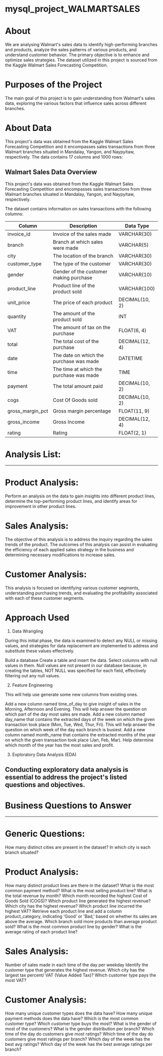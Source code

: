 # mysql_project_WALMARTSALES
# About
We are analysing Walmart's sales data to identify high-performing branches and products, analyze the sales patterns of various products, and understand customer behavior. The primary objective is to enhance and optimize sales strategies. The dataset utilized in this project is sourced from the Kaggle Walmart Sales Forecasting Competition.

# Purposes of the Project
The main goal of this project is to gain understanding from Walmart's sales data, exploring the various factors that influence sales across different branches.

# About Data
This project's data was obtained from the Kaggle Walmart Sales Forecasting Competition and it encompasses sales transactions from three Walmart branches situated in Mandalay, Yangon, and Naypyitaw, respectively. The data contains 17 columns and 1000 rows:

## Walmart Sales Data Overview

This project's data was obtained from the Kaggle Walmart Sales Forecasting Competition and encompasses sales transactions from three Walmart branches situated in Mandalay, Yangon, and Naypyitaw, respectively.

The dataset contains information on sales transactions with the following columns:

| Column         | Description                                 | Data Type    |
|----------------|---------------------------------------------|--------------|
| invoice_id     | Invoice of the sales made                   | VARCHAR(30)  |
| branch         | Branch at which sales were made             | VARCHAR(5)   |
| city           | The location of the branch                  | VARCHAR(30)  |
| customer_type  | The type of the customer                    | VARCHAR(30)  |
| gender         | Gender of the customer making purchase      | VARCHAR(10)  |
| product_line   | Product line of the product sold            | VARCHAR(100) |
| unit_price     | The price of each product                   | DECIMAL(10, 2) |
| quantity       | The amount of the product sold              | INT          |
| VAT            | The amount of tax on the purchase           | FLOAT(6, 4)  |
| total          | The total cost of the purchase              | DECIMAL(12, 4) |
| date           | The date on which the purchase was made     | DATETIME     |
| time           | The time at which the purchase was made     | TIME         |
| payment        | The total amount paid                       | DECIMAL(10, 2) |
| cogs           | Cost Of Goods sold                          | DECIMAL(10, 2) |
| gross_margin_pct | Gross margin percentage                    | FLOAT(11, 9) |
| gross_income   | Gross Income                                | DECIMAL(12, 4) |
| rating         | Rating                                      | FLOAT(2, 1)  |


# Analysis List:
----------------------------------------------------------------------------------------------------------------------------------------------------------------------------------
# Product Analysis:
Perform an analysis on the data to gain insights into different product lines, determine the top-performing product lines, and identify areas for improvement in other product lines.

# Sales Analysis:
The objective of this analysis is to address the inquiry regarding the sales trends of the product. The outcomes of this analysis can assist in evaluating the efficiency of each applied sales strategy in the business and determining necessary modifications to increase sales.

# Customer Analysis:
This analysis is focused on identifying various customer segments, understanding purchasing trends, and evaluating the profitability associated with each of these customer segments.

# Approach Used
1. Data Wrangling

During this initial phase, the data is examined to detect any NULL or missing values, and strategies for data replacement are implemented to address and substitute these values effectively.

Build a database
Create a table and insert the data.
Select columns with null values in them. Null values are not present in our database because, in creating the tables, NOT NULL was specified for each field, effectively filtering out any null values.

2. Feature Engineering

This will help use generate some new columns from existing ones.

Add a new column named time_of_day to give insight of sales in the Morning, Afternoon and Evening. This will help answer the question on which part of the day most sales are made.
Add a new column named day_name that contains the extracted days of the week on which the given transaction took place (Mon, Tue, Wed, Thur, Fri). This will help answer the question on which week of the day each branch is busiest.
Add a new column named month_name that contains the extracted months of the year on which the given transaction took place (Jan, Feb, Mar). Help determine which month of the year has the most sales and profit.

3. Exploratory Data Analysis (EDA)

Conducting exploratory data analysis is essential to address the project's listed questions and objectives.
-----------------------------------------------------------------------------------------------------------------------------------
# Business Questions to Answer
-----------------------------------------------------------------------------------------------------------------------------------------------------------------------------------------
# Generic Questions:
How many distinct cities are present in the dataset?
In which city is each branch situated?

# Product Analysis:
How many distinct product lines are there in the dataset?
What is the most common payment method?
What is the most selling product line?
What is the total revenue by month?
Which month recorded the highest Cost of Goods Sold (COGS)?
Which product line generated the highest revenue?
Which city has the highest revenue?
Which product line incurred the highest VAT?
Retrieve each product line and add a column product_category, indicating 'Good' or 'Bad,' based on whether its sales are above the average.
Which branch sold more products than average product sold?
What is the most common product line by gender?
What is the average rating of each product line?

# Sales Analysis:
Number of sales made in each time of the day per weekday
Identify the customer type that generates the highest revenue.
Which city has the largest tax percent/ VAT (Value Added Tax)?
Which customer type pays the most VAT?

# Customer Analysis:
How many unique customer types does the data have?
How many unique payment methods does the data have?
Which is the most common customer type?
Which customer type buys the most?
What is the gender of most of the customers?
What is the gender distribution per branch?
Which time of the day do customers give most ratings?
Which time of the day do customers give most ratings per branch?
Which day of the week has the best avg ratings?
Which day of the week has the best average ratings per branch?
